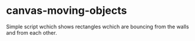 # canvas-moving-objects
Simple script wchich shows rectangles wchich are bouncing from the walls and from each other.

